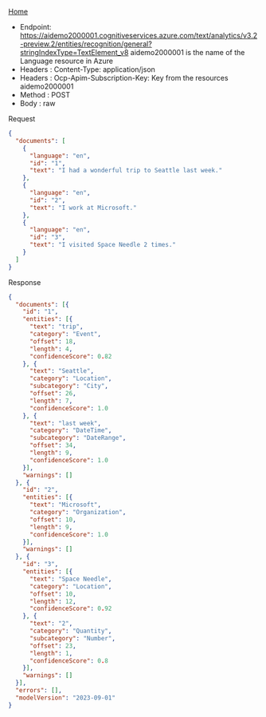 [Home](README.md)

* Endpoint: https://aidemo2000001.cognitiveservices.azure.com/text/analytics/v3.2-preview.2/entities/recognition/general?stringIndexType=TextElement_v8
    aidemo2000001 is the name of the Language resource in Azure
* Headers : Content-Type: application/json
* Headers : Ocp-Apim-Subscription-Key: Key from the resources aidemo2000001
* Method : POST
* Body : raw 

Request
```json
{
  "documents": [
    {
      "language": "en",
      "id": "1",
      "text": "I had a wonderful trip to Seattle last week."
    },
    {
      "language": "en",
      "id": "2",
      "text": "I work at Microsoft."
    },
    {
      "language": "en",
      "id": "3",
      "text": "I visited Space Needle 2 times."
    }
  ]
}
```
Response
```json
{
  "documents": [{
    "id": "1",
    "entities": [{
      "text": "trip",
      "category": "Event",
      "offset": 18,
      "length": 4,
      "confidenceScore": 0.82
    }, {
      "text": "Seattle",
      "category": "Location",
      "subcategory": "City",
      "offset": 26,
      "length": 7,
      "confidenceScore": 1.0
    }, {
      "text": "last week",
      "category": "DateTime",
      "subcategory": "DateRange",
      "offset": 34,
      "length": 9,
      "confidenceScore": 1.0
    }],
    "warnings": []
  }, {
    "id": "2",
    "entities": [{
      "text": "Microsoft",
      "category": "Organization",
      "offset": 10,
      "length": 9,
      "confidenceScore": 1.0
    }],
    "warnings": []
  }, {
    "id": "3",
    "entities": [{
      "text": "Space Needle",
      "category": "Location",
      "offset": 10,
      "length": 12,
      "confidenceScore": 0.92
    }, {
      "text": "2",
      "category": "Quantity",
      "subcategory": "Number",
      "offset": 23,
      "length": 1,
      "confidenceScore": 0.8
    }],
    "warnings": []
  }],
  "errors": [],
  "modelVersion": "2023-09-01"
}
```